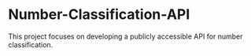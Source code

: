 # Number-Classification-API
This project focuses on developing a publicly accessible API for number classification.
